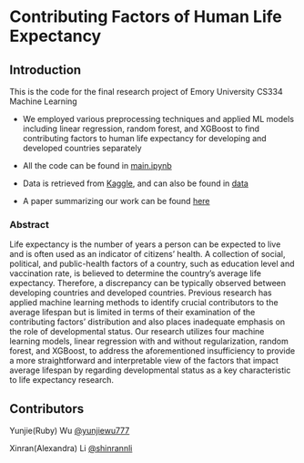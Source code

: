 # Contributing Factors of Human Life Expectancy

## Introduction

This is the code for the final research project of Emory University CS334 Machine Learning 

- We employed various preprocessing techniques and applied ML models including linear regression, random forest, and XGBoost to find contributing factors to human life expectancy for developing and developed countries separately

- All the code can be found in [main.ipynb](https://github.com/yunjiewu777/life-expectancy/blob/main/main.ipynb)
- Data is retrieved from [Kaggle](https://www.kaggle.com/datasets/kumarajarshi/life-expectancy-who), and can also be found in [data](https://github.com/yunjiewu777/life-expectancy/blob/main/data/life_expectancy_data.csv)
- A paper summarizing our work can be found [here](https://github.com/yunjiewu777/life-expectancy/blob/main/life-expectancy.pdf)

### Abstract

Life expectancy is the number of years a person can be expected to live and is often used as an indicator of citizens’ health. A collection of social, political, and public-health factors of a country, such as education level and vaccination rate, is believed to determine the country’s average life expectancy. Therefore, a discrepancy can be typically observed between developing countries and developed countries. Previous research has applied machine learning methods to identify crucial contributors to the average lifespan but is limited in terms of their examination of the contributing factors’ distribution and also places inadequate emphasis on the role of developmental status. Our research utilizes four machine learning models, linear regression with and without regularization, random forest, and XGBoost, to address the aforementioned insufficiency to provide a more straightforward and interpretable view of the factors that impact average lifespan by regarding developmental status as a key characteristic to life expectancy research.


## Contributors

Yunjie(Ruby) Wu [@yunjiewu777](https://github.com/yunjiewu777)

Xinran(Alexandra) Li [@shinrannli](https://github.com/shinrannli)
